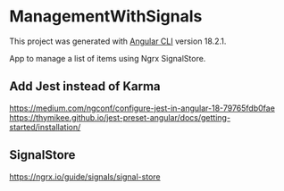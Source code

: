 # ManagementWithSignals

This project was generated with [Angular CLI](https://github.com/angular/angular-cli) version 18.2.1.

App to manage a list of items using Ngrx SignalStore.

## Add Jest instead of Karma

https://medium.com/ngconf/configure-jest-in-angular-18-79765fdb0fae
https://thymikee.github.io/jest-preset-angular/docs/getting-started/installation/

## SignalStore

https://ngrx.io/guide/signals/signal-store

